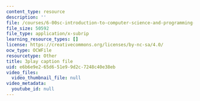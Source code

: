 ```yaml
---
content_type: resource
description: ''
file: /courses/6-00sc-introduction-to-computer-science-and-programming-spring-2011/e6b6e9e265d651e99d2c7248c40e38eb_FBKxrPEeCSU.vtt
file_size: 50592
file_type: application/x-subrip
learning_resource_types: []
license: https://creativecommons.org/licenses/by-nc-sa/4.0/
ocw_type: OCWFile
resourcetype: Other
title: 3play caption file
uid: e6b6e9e2-65d6-51e9-9d2c-7248c40e38eb
video_files:
  video_thumbnail_file: null
video_metadata:
  youtube_id: null
---
```

